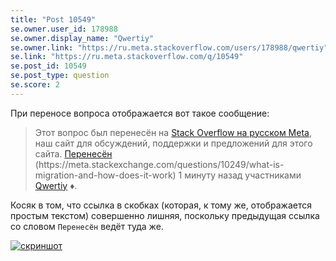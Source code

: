 ```yaml
---
title: "Post 10549"
se.owner.user_id: 178988
se.owner.display_name: "Qwertiy"
se.owner.link: "https://ru.meta.stackoverflow.com/users/178988/qwertiy"
se.link: "https://ru.meta.stackoverflow.com/q/10549"
se.post_id: 10549
se.post_type: question
se.score: 2
---
```

<p>При переносе вопроса отображается вот такое сообщение:</p>
<blockquote>
<p>Этот вопрос был перенесён на <a href="https://ru.meta.stackoverflow.com/q/10547">Stack Overflow на русском Meta</a>, наш сайт для обсуждений, поддержки и предложений для этого сайта.
<a href="https://meta.stackexchange.com/questions/10249/what-is-migration-and-how-does-it-work">Перенесён</a> (https://meta.stackexchange.com/questions/10249/what-is-migration-and-how-does-it-work) 1 минуту назад участниками <a href="/users/178988/qwertiy">Qwertiy</a> ♦.</p>
</blockquote>
<p>Косяк в том, что ссылка в скобках (которая, к тому же, отображается простым текстом) совершенно лишняя, поскольку предыдущая ссылка со словом <code>Перенесён</code> ведёт туда же.</p>
<p><a href="https://i.stack.imgur.com/4lpmb.png" rel="nofollow noreferrer"><img src="https://i.stack.imgur.com/4lpmb.png" alt="скриншот" /></a></p>

